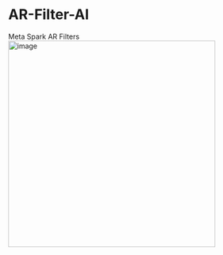 # AR-Filter-AI
Meta Spark AR Filters 
<img width="417" alt="image" src="https://github.com/pratyushdev-codes/AR-Filter-AI/assets/109750976/99a4341f-97f5-46b0-a226-b2774b493ebc">
